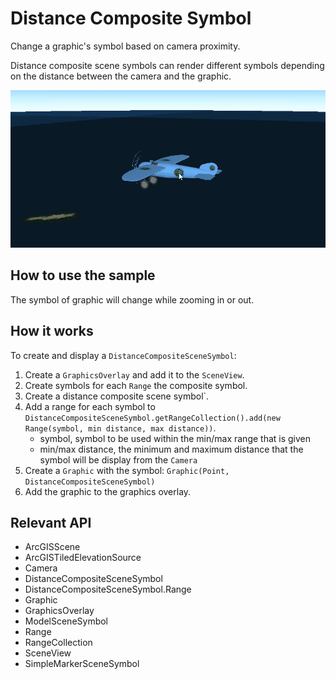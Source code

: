<h1>Distance Composite Symbol</h1>

<p>Change a graphic's symbol based on camera proximity.</p>

<p>Distance composite scene symbols can render different symbols depending on the distance between the camera and the
 graphic.</p>

<p><img src="DistanceCompositeSymbol.gif"/></p>

<h2>How to use the sample</h2>

<p>The symbol of graphic will change while zooming in or out.</p>

<h2>How it works</h2>

<p>To create and display a <code>DistanceCompositeSceneSymbol</code>:</p>

<ol>
  <li>Create a <code>GraphicsOverlay</code> and add it to the <code>SceneView</code>.</li>
  <li>Create symbols for each <code>Range</code> the composite symbol.</li>
  <li>Create a distance composite scene symbol`.</li>
  <li>Add a range for each symbol to <code>DistanceCompositeSceneSymbol.getRangeCollection().add(new Range(symbol, min distance, max distance))</code>.
    <ul><li>symbol, symbol to be used within the min/max range that is given</li>
      <li>min/max distance, the minimum and maximum distance that the symbol will be display from the <code>Camera</code></li></ul></li>
  <li>Create a <code>Graphic</code> with the symbol: <code>Graphic(Point, DistanceCompositeSceneSymbol)</code></li>
  <li>Add the graphic to the graphics overlay.</li>
</ol>

<h2>Relevant API</h2>

<ul>
  <li>ArcGISScene</li>
  <li>ArcGISTiledElevationSource</li>
  <li>Camera</li>
  <li>DistanceCompositeSceneSymbol</li>
  <li>DistanceCompositeSceneSymbol.Range</li>
  <li>Graphic</li>
  <li>GraphicsOverlay</li>
  <li>ModelSceneSymbol</li>
  <li>Range</li>
  <li>RangeCollection</li>
  <li>SceneView</li>
  <li>SimpleMarkerSceneSymbol</li>
</ul>


